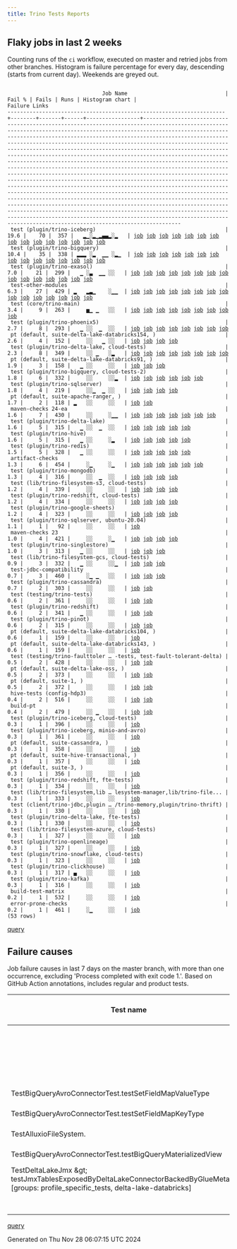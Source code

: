 ```yaml
---
title: Trino Tests Reports
---
```


## Flaky jobs in last 2 weeks

Counting runs of the `ci` workflow, executed on master and retried jobs from other branches.
Histogram is failure percentage for every day, descending (starts from current day).
Weekends are greyed out.
<pre><code>
                              Job Name                               | Fail % | Fails | Runs | Histogram chart |                                                                                                                                                                                                                                                                                                                                                                                                                                                                                                                                                                                                                  Failure Links                                                                                                                                                                                                                                                                                                                                                                                                                                                                                                                                                                                                                   
---------------------------------------------------------------------+--------+-------+------+-----------------+--------------------------------------------------------------------------------------------------------------------------------------------------------------------------------------------------------------------------------------------------------------------------------------------------------------------------------------------------------------------------------------------------------------------------------------------------------------------------------------------------------------------------------------------------------------------------------------------------------------------------------------------------------------------------------------------------------------------------------------------------------------------------------------------------------------------------------------------------------------------------------------------------------------------------------------------------------------------------------------------------------------------------------------------------------------------------------------------------------------------------------------------------------------------------------------------------------------------------------------------------
 test (plugin/trino-iceberg)                                         |   19.6 |    70 |  357 |   ▂▁░▂▁▂▄▄▂░▂   | <a href="https://github.com/trinodb/trino/actions/runs/12043599290/job/33579276298">job</a> <a href="https://github.com/trinodb/trino/actions/runs/12023318758/job/33517054692">job</a> <a href="https://github.com/trinodb/trino/actions/runs/12027548611/job/33528955333">job</a> <a href="https://github.com/trinodb/trino/actions/runs/12027548611/job/33531834924">job</a> <a href="https://github.com/trinodb/trino/actions/runs/12027548611/job/33533425669">job</a> <a href="https://github.com/trinodb/trino/actions/runs/12028587227/job/33532128651">job</a> <a href="https://github.com/trinodb/trino/actions/runs/12009084182/job/33473124757">job</a> <a href="https://github.com/trinodb/trino/actions/runs/12019225291/job/33505628024">job</a> <a href="https://github.com/trinodb/trino/actions/runs/12019225291/job/33505628024">job</a> <a href="https://github.com/trinodb/trino/actions/runs/11984635016/job/33415642201">job</a> <a href="https://github.com/trinodb/trino/actions/runs/11991311329/job/33429764678">job</a> <a href="https://github.com/trinodb/trino/actions/runs/11978382352/job/33398366801">job</a> <a href="https://github.com/trinodb/trino/actions/runs/11981832834/job/33408931080">job</a> <a href="https://github.com/trinodb/trino/actions/runs/11981832834/job/33408931080">job</a> <a href="https://github.com/trinodb/trino/actions/runs/11928581320/job/33299089809">job</a>  
 test (plugin/trino-bigquery)                                        |   10.4 |    35 |  338 | ▂▂▂ ░▂  ▁▁ ░▂▁  | <a href="https://github.com/trinodb/trino/actions/runs/12060069850/job/33629859936">job</a> <a href="https://github.com/trinodb/trino/actions/runs/12044940491/job/33582785972">job</a> <a href="https://github.com/trinodb/trino/actions/runs/12047554019/job/33590374625">job</a> <a href="https://github.com/trinodb/trino/actions/runs/12048519460/job/33593383890">job</a> <a href="https://github.com/trinodb/trino/actions/runs/12049152382/job/33595392705">job</a> <a href="https://github.com/trinodb/trino/actions/runs/12049433994/job/33596232874">job</a> <a href="https://github.com/trinodb/trino/actions/runs/12027279659/job/33528048290">job</a> <a href="https://github.com/trinodb/trino/actions/runs/12027548611/job/33528944099">job</a> <a href="https://github.com/trinodb/trino/actions/runs/12027548611/job/33531821932">job</a> <a href="https://github.com/trinodb/trino/actions/runs/12027548611/job/33533413200">job</a> <a href="https://github.com/trinodb/trino/actions/runs/12031081898/job/33540033651">job</a> <a href="https://github.com/trinodb/trino/actions/runs/11984744426/job/33415909409">job</a> <a href="https://github.com/trinodb/trino/actions/runs/11984744426/job/33415909409">job</a> <a href="https://github.com/trinodb/trino/actions/runs/11975829704/job/33390154673">job</a> <a href="https://github.com/trinodb/trino/actions/runs/11932065606/job/33256329759">job</a>  
 test (plugin/trino-exasol)                                          |    7.0 |    21 |  299 |   ▁ ░▃  ▁▁ ░░   | <a href="https://github.com/trinodb/trino/actions/runs/12044940491/job/33582789367">job</a> <a href="https://github.com/trinodb/trino/actions/runs/12056751255/job/33619984327">job</a> <a href="https://github.com/trinodb/trino/actions/runs/12024451776/job/33520011024">job</a> <a href="https://github.com/trinodb/trino/actions/runs/12024451776/job/33520011024">job</a> <a href="https://github.com/trinodb/trino/actions/runs/12029743933/job/33535761738">job</a> <a href="https://github.com/trinodb/trino/actions/runs/12033079551/job/33546473043">job</a> <a href="https://github.com/trinodb/trino/actions/runs/12033079551/job/33546473043">job</a> <a href="https://github.com/trinodb/trino/actions/runs/12014599238/job/33490878364">job</a> <a href="https://github.com/trinodb/trino/actions/runs/11982209841/job/33409887646">job</a> <a href="https://github.com/trinodb/trino/actions/runs/11984744426/job/33415910983">job</a> <a href="https://github.com/trinodb/trino/actions/runs/11984744426/job/33415910983">job</a> <a href="https://github.com/trinodb/trino/actions/runs/11967640778/job/33365218139">job</a> <a href="https://github.com/trinodb/trino/actions/runs/11925986890/job/33239072897">job</a> <a href="https://github.com/trinodb/trino/actions/runs/11925986890/job/33239072897">job</a> <a href="https://github.com/trinodb/trino/actions/runs/11936547343/job/33270544613">job</a>  
 test-other-modules                                                  |    6.3 |    27 |  429 | ▂   ▂▃▁    ░▁▁  | <a href="https://github.com/trinodb/trino/actions/runs/12060069850/job/33629825950">job</a> <a href="https://github.com/trinodb/trino/actions/runs/12047554019/job/33590315654">job</a> <a href="https://github.com/trinodb/trino/actions/runs/12049239030/job/33595574032">job</a> <a href="https://github.com/trinodb/trino/actions/runs/12051140374/job/33601522108">job</a> <a href="https://github.com/trinodb/trino/actions/runs/11991914007/job/33431115659">job</a> <a href="https://github.com/trinodb/trino/actions/runs/11999167824/job/33446778823">job</a> <a href="https://github.com/trinodb/trino/actions/runs/11999167824/job/33446778823">job</a> <a href="https://github.com/trinodb/trino/actions/runs/11984744426/job/33415864507">job</a> <a href="https://github.com/trinodb/trino/actions/runs/11984744426/job/33415864507">job</a> <a href="https://github.com/trinodb/trino/actions/runs/11986842907/job/33420323159">job</a> <a href="https://github.com/trinodb/trino/actions/runs/11986842907/job/33420323159">job</a> <a href="https://github.com/trinodb/trino/actions/runs/11966660474/job/33362642983">job</a> <a href="https://github.com/trinodb/trino/actions/runs/11966660474/job/33362642983">job</a> <a href="https://github.com/trinodb/trino/actions/runs/11966660474/job/33363830417">job</a> <a href="https://github.com/trinodb/trino/actions/runs/11966660474/job/33363830417">job</a>  
 test (core/trino-main)                                              |    3.4 |     9 |  263 |     ▅▁ ▁   ░░   | <a href="https://github.com/trinodb/trino/actions/runs/12054182621/job/33611677859">job</a> <a href="https://github.com/trinodb/trino/actions/runs/12029743933/job/33535753988">job</a> <a href="https://github.com/trinodb/trino/actions/runs/12011573113/job/33480937634">job</a> <a href="https://github.com/trinodb/trino/actions/runs/11999167824/job/33446804795">job</a> <a href="https://github.com/trinodb/trino/actions/runs/11999167824/job/33446804795">job</a> <a href="https://github.com/trinodb/trino/actions/runs/11982209841/job/33409883166">job</a> <a href="https://github.com/trinodb/trino/actions/runs/11958299999/job/33337588782">job</a> <a href="https://github.com/trinodb/trino/actions/runs/11958299999/job/33337588782">job</a> <a href="https://github.com/trinodb/trino/actions/runs/11900186467/job/33160585513">job</a>                                                                                                                                                                                                                                                                                                                                                                                                                                                                                                  
 test (plugin/trino-phoenix5)                                        |    2.7 |     8 |  293 |   ▁ ░░  ▁  ░░   | <a href="https://github.com/trinodb/trino/actions/runs/12023991388/job/33518807410">job</a> <a href="https://github.com/trinodb/trino/actions/runs/12031081898/job/33540050516">job</a> <a href="https://github.com/trinodb/trino/actions/runs/12031081898/job/33540050516">job</a> <a href="https://github.com/trinodb/trino/actions/runs/11940222193/job/33282487258">job</a> <a href="https://github.com/trinodb/trino/actions/runs/11940222193/job/33282487258">job</a> <a href="https://github.com/trinodb/trino/actions/runs/11940945488/job/33284808023">job</a> <a href="https://github.com/trinodb/trino/actions/runs/11923270255/job/33231334815">job</a> <a href="https://github.com/trinodb/trino/actions/runs/11900186467/job/33160606306">job</a>                                                                                                                                                                                                                                                                                                                                                                                                                                                                                                                                                                                  
 pt (default, suite-delta-lake-databricks154, )                      |    2.6 |     4 |  152 |     ░░   ▁ ░░   | <a href="https://github.com/trinodb/trino/actions/runs/12043599290/job/33579465679">job</a> <a href="https://github.com/trinodb/trino/actions/runs/11925737475/job/33238573564">job</a> <a href="https://github.com/trinodb/trino/actions/runs/11910093868/job/33189301734">job</a> <a href="https://github.com/trinodb/trino/actions/runs/11912695459/job/33197437464">job</a>                                                                                                                                                                                                                                                                                                                                                                                                                                                                                                                                                                                                                                                                                                                                                                                                                                                                                                                  
 test (plugin/trino-delta-lake, cloud-tests)                         |    2.3 |     8 |  349 |     ░░ ▁   ░▂   | <a href="https://github.com/trinodb/trino/actions/runs/11979799717/job/33402968504">job</a> <a href="https://github.com/trinodb/trino/actions/runs/11952364943/job/33317990953">job</a> <a href="https://github.com/trinodb/trino/actions/runs/11952735997/job/33319181705">job</a> <a href="https://github.com/trinodb/trino/actions/runs/11952735997/job/33319181705">job</a> <a href="https://github.com/trinodb/trino/actions/runs/11910093868/job/33188874018">job</a> <a href="https://github.com/trinodb/trino/actions/runs/11923535924/job/33232158066">job</a> <a href="https://github.com/trinodb/trino/actions/runs/11871408037/job/33083892605">job</a> <a href="https://github.com/trinodb/trino/actions/runs/11858384301/job/33048958933">job</a>                                                                                                                                                                                                                                                                                                                                                                                                                                                                                                                                                                                  
 pt (default, suite-delta-lake-databricks91, )                       |    1.9 |     3 |  158 |   ▁ ░░     ░░   | <a href="https://github.com/trinodb/trino/actions/runs/12043599290/job/33579463729">job</a> <a href="https://github.com/trinodb/trino/actions/runs/12028587227/job/33532587998">job</a> <a href="https://github.com/trinodb/trino/actions/runs/12028587227/job/33532587998">job</a>                                                                                                                                                                                                                                                                                                                                                                                                                                                                                                                                                                                                                                                                                                                                                                                                                                                                                                                                                                                                  
 test (plugin/trino-bigquery, cloud-tests-2)                         |    1.8 |     6 |  332 |     ░░     ░░▂  | <a href="https://github.com/trinodb/trino/actions/runs/11973910005/job/33383899273">job</a> <a href="https://github.com/trinodb/trino/actions/runs/11943245784/job/33291970759">job</a> <a href="https://github.com/trinodb/trino/actions/runs/11895302522/job/33144644456">job</a> <a href="https://github.com/trinodb/trino/actions/runs/11860207137/job/33054999225">job</a> <a href="https://github.com/trinodb/trino/actions/runs/11860207137/job/33054999225">job</a> <a href="https://github.com/trinodb/trino/actions/runs/11863559561/job/33065298948">job</a>                                                                                                                                                                                                                                                                                                                                                                                                                                                                                                                                                                                                                                                                                                                                                  
 test (plugin/trino-sqlserver)                                       |    1.8 |     4 |  219 |     ░░▁  ▁ ░░   | <a href="https://github.com/trinodb/trino/actions/runs/11966660474/job/33362685540">job</a> <a href="https://github.com/trinodb/trino/actions/runs/11966660474/job/33362685540">job</a> <a href="https://github.com/trinodb/trino/actions/runs/11974717154/job/33386508117">job</a> <a href="https://github.com/trinodb/trino/actions/runs/11923535924/job/33232167535">job</a>                                                                                                                                                                                                                                                                                                                                                                                                                                                                                                                                                                                                                                                                                                                                                                                                                                                                                                                  
 pt (default, suite-apache-ranger, )                                 |    1.7 |     2 |  118 | ▂   ░░     ░░   | <a href="https://github.com/trinodb/trino/actions/runs/12060467495/job/33631179325">job</a> <a href="https://github.com/trinodb/trino/actions/runs/12026031079/job/33524555645">job</a>                                                                                                                                                                                                                                                                                                                                                                                                                                                                                                                                                                                                                                                                                                                                                                                                                                                                                                                                                                                                                                                                                  
 maven-checks 24-ea                                                  |    1.6 |     7 |  430 |     ░░     ░▁▁  | <a href="https://github.com/trinodb/trino/actions/runs/12046886591/job/33588293264">job</a> <a href="https://github.com/trinodb/trino/actions/runs/11952153052/job/33317286145">job</a> <a href="https://github.com/trinodb/trino/actions/runs/11932065606/job/33256255448">job</a> <a href="https://github.com/trinodb/trino/actions/runs/11865278589/job/33070183214">job</a> <a href="https://github.com/trinodb/trino/actions/runs/11851794466/job/33028866437">job</a> <a href="https://github.com/trinodb/trino/actions/runs/11851794466/job/33028866437">job</a> <a href="https://github.com/trinodb/trino/actions/runs/11837569436/job/32984818871">job</a>                                                                                                                                                                                                                                                                                                                                                                                                                                                                                                                                                                                                                                                                  
 test (plugin/trino-delta-lake)                                      |    1.6 |     5 |  315 |   ▁ ░░  ▁  ░░   | <a href="https://github.com/trinodb/trino/actions/runs/12028587227/job/33532123617">job</a> <a href="https://github.com/trinodb/trino/actions/runs/12028587227/job/33532123617">job</a> <a href="https://github.com/trinodb/trino/actions/runs/12040740167/job/33571264807">job</a> <a href="https://github.com/trinodb/trino/actions/runs/11936547343/job/33270541400">job</a> <a href="https://github.com/trinodb/trino/actions/runs/11936547343/job/33270541400">job</a>                                                                                                                                                                                                                                                                                                                                                                                                                                                                                                                                                                                                                                                                                                                                                                                                                                  
 test (plugin/trino-hive)                                            |    1.6 |     5 |  315 |   ▁ ░░     ░▂   | <a href="https://github.com/trinodb/trino/actions/runs/12053137717/job/33608188639">job</a> <a href="https://github.com/trinodb/trino/actions/runs/12024451776/job/33520011410">job</a> <a href="https://github.com/trinodb/trino/actions/runs/12024451776/job/33520011410">job</a> <a href="https://github.com/trinodb/trino/actions/runs/11923270255/job/33231330972">job</a> <a href="https://github.com/trinodb/trino/actions/runs/11865278589/job/33070219456">job</a>                                                                                                                                                                                                                                                                                                                                                                                                                                                                                                                                                                                                                                                                                                                                                                                                                                  
 test (plugin/trino-redis)                                           |    1.5 |     5 |  328 |   ▁ ░░     ░░   | <a href="https://github.com/trinodb/trino/actions/runs/12033079551/job/33546486447">job</a> <a href="https://github.com/trinodb/trino/actions/runs/12033079551/job/33546486447">job</a> <a href="https://github.com/trinodb/trino/actions/runs/12016669633/job/33497449277">job</a> <a href="https://github.com/trinodb/trino/actions/runs/11966660474/job/33362684007">job</a> <a href="https://github.com/trinodb/trino/actions/runs/11966660474/job/33362684007">job</a>                                                                                                                                                                                                                                                                                                                                                                                                                                                                                                                                                                                                                                                                                                                                                                                                                                  
 artifact-checks                                                     |    1.3 |     6 |  454 |     ░▁     ░▁   | <a href="https://github.com/trinodb/trino/actions/runs/11982024655/job/33409326070">job</a> <a href="https://github.com/trinodb/trino/actions/runs/11981986824/job/33409214215">job</a> <a href="https://github.com/trinodb/trino/actions/runs/11981986824/job/33409214215">job</a> <a href="https://github.com/trinodb/trino/actions/runs/11953550390/job/33321657018">job</a> <a href="https://github.com/trinodb/trino/actions/runs/11912695459/job/33196844287">job</a> <a href="https://github.com/trinodb/trino/actions/runs/11865278589/job/33070181221">job</a>                                                                                                                                                                                                                                                                                                                                                                                                                                                                                                                                                                                                                                                                                                                                                  
 test (plugin/trino-mongodb)                                         |    1.3 |     4 |  316 |     ░░  ▁  ░░   | <a href="https://github.com/trinodb/trino/actions/runs/12056121466/job/33618049269">job</a> <a href="https://github.com/trinodb/trino/actions/runs/11940222193/job/33282485811">job</a> <a href="https://github.com/trinodb/trino/actions/runs/11940222193/job/33282485811">job</a> <a href="https://github.com/trinodb/trino/actions/runs/11941730098/job/33287318975">job</a>                                                                                                                                                                                                                                                                                                                                                                                                                                                                                                                                                                                                                                                                                                                                                                                                                                                                                                                  
 test (lib/trino-filesystem-s3, cloud-tests)                         |    1.2 |     4 |  339 |     ░░     ░░   | <a href="https://github.com/trinodb/trino/actions/runs/12043599290/job/33579271644">job</a> <a href="https://github.com/trinodb/trino/actions/runs/11932065606/job/33256325639">job</a> <a href="https://github.com/trinodb/trino/actions/runs/11941508549/job/33286561341">job</a> <a href="https://github.com/trinodb/trino/actions/runs/11911523839/job/33193410879">job</a>                                                                                                                                                                                                                                                                                                                                                                                                                                                                                                                                                                                                                                                                                                                                                                                                                                                                                                                  
 test (plugin/trino-redshift, cloud-tests)                           |    1.2 |     4 |  334 |     ░░     ░░   | <a href="https://github.com/trinodb/trino/actions/runs/12043599290/job/33579279138">job</a> <a href="https://github.com/trinodb/trino/actions/runs/12029743933/job/33535770810">job</a> <a href="https://github.com/trinodb/trino/actions/runs/11906079377/job/33177616208">job</a> <a href="https://github.com/trinodb/trino/actions/runs/11922110164/job/33227753666">job</a>                                                                                                                                                                                                                                                                                                                                                                                                                                                                                                                                                                                                                                                                                                                                                                                                                                                                                                                  
 test (plugin/trino-google-sheets)                                   |    1.2 |     4 |  323 |     ░░     ░░   | <a href="https://github.com/trinodb/trino/actions/runs/11978022177/job/33397231050">job</a> <a href="https://github.com/trinodb/trino/actions/runs/11952153052/job/33317372915">job</a> <a href="https://github.com/trinodb/trino/actions/runs/11922110164/job/33227744143">job</a> <a href="https://github.com/trinodb/trino/actions/runs/11923270255/job/33231330761">job</a>                                                                                                                                                                                                                                                                                                                                                                                                                                                                                                                                                                                                                                                                                                                                                                                                                                                                                                                  
 test (plugin/trino-sqlserver, ubuntu-20.04)                         |    1.1 |     1 |   92 |     ░░     ░░   | <a href="https://github.com/trinodb/trino/actions/runs/11910093868/job/33188889254">job</a>                                                                                                                                                                                                                                                                                                                                                                                                                                                                                                                                                                                                                                                                                                                                                                                                                                                                                                                                                                                                                                                                                                                                                                  
 maven-checks 23                                                     |    1.0 |     4 |  421 |     ░░     ░▁   | <a href="https://github.com/trinodb/trino/actions/runs/11981986824/job/33409213723">job</a> <a href="https://github.com/trinodb/trino/actions/runs/11981986824/job/33409213723">job</a> <a href="https://github.com/trinodb/trino/actions/runs/11869166020/job/33079184892">job</a> <a href="https://github.com/trinodb/trino/actions/runs/11869166020/job/33079184892">job</a>                                                                                                                                                                                                                                                                                                                                                                                                                                                                                                                                                                                                                                                                                                                                                                                                                                                                                                                  
 test (plugin/trino-singlestore)                                     |    1.0 |     3 |  313 |   ▁ ░░     ░░   | <a href="https://github.com/trinodb/trino/actions/runs/12031081898/job/33540053933">job</a> <a href="https://github.com/trinodb/trino/actions/runs/12031081898/job/33540053933">job</a> <a href="https://github.com/trinodb/trino/actions/runs/11883290632/job/33109851649">job</a>                                                                                                                                                                                                                                                                                                                                                                                                                                                                                                                                                                                                                                                                                                                                                                                                                                                                                                                                                                                                  
 test (lib/trino-filesystem-gcs, cloud-tests)                        |    0.9 |     3 |  332 |   ▁ ░░     ░░▁  | <a href="https://github.com/trinodb/trino/actions/runs/12024451776/job/33520007347">job</a> <a href="https://github.com/trinodb/trino/actions/runs/12024451776/job/33520007347">job</a> <a href="https://github.com/trinodb/trino/actions/runs/11858384301/job/33048953555">job</a>                                                                                                                                                                                                                                                                                                                                                                                                                                                                                                                                                                                                                                                                                                                                                                                                                                                                                                                                                                                                  
 test-jdbc-compatibility                                             |    0.7 |     3 |  460 |     ░▁ ▁   ░░   | <a href="https://github.com/trinodb/trino/actions/runs/11982024655/job/33409327509">job</a> <a href="https://github.com/trinodb/trino/actions/runs/11944670464/job/33296014995">job</a> <a href="https://github.com/trinodb/trino/actions/runs/11950257380/job/33311370860">job</a>                                                                                                                                                                                                                                                                                                                                                                                                                                                                                                                                                                                                                                                                                                                                                                                                                                                                                                                                                                                                  
 test (plugin/trino-cassandra)                                       |    0.7 |     2 |  303 |     ░░     ░░   | <a href="https://github.com/trinodb/trino/actions/runs/12040740167/job/33571263022">job</a> <a href="https://github.com/trinodb/trino/actions/runs/11913519939/job/33199474278">job</a>                                                                                                                                                                                                                                                                                                                                                                                                                                                                                                                                                                                                                                                                                                                                                                                                                                                                                                                                                                                                                                                                                  
 test (testing/trino-tests)                                          |    0.6 |     2 |  361 |     ░░     ░░   | <a href="https://github.com/trinodb/trino/actions/runs/11941508549/job/33286578322">job</a> <a href="https://github.com/trinodb/trino/actions/runs/11900186467/job/33160612166">job</a>                                                                                                                                                                                                                                                                                                                                                                                                                                                                                                                                                                                                                                                                                                                                                                                                                                                                                                                                                                                                                                                                                  
 test (plugin/trino-redshift)                                        |    0.6 |     2 |  341 |   ▁ ░░     ░░   | <a href="https://github.com/trinodb/trino/actions/runs/12024451776/job/33520015784">job</a> <a href="https://github.com/trinodb/trino/actions/runs/12024451776/job/33520015784">job</a>                                                                                                                                                                                                                                                                                                                                                                                                                                                                                                                                                                                                                                                                                                                                                                                                                                                                                                                                                                                                                                                                                  
 test (plugin/trino-pinot)                                           |    0.6 |     2 |  315 |     ░░     ░░   | <a href="https://github.com/trinodb/trino/actions/runs/12021950981/job/33513372217">job</a> <a href="https://github.com/trinodb/trino/actions/runs/12016669633/job/33497448578">job</a>                                                                                                                                                                                                                                                                                                                                                                                                                                                                                                                                                                                                                                                                                                                                                                                                                                                                                                                                                                                                                                                                                  
 pt (default, suite-delta-lake-databricks104, )                      |    0.6 |     1 |  159 |     ░░     ░░   | <a href="https://github.com/trinodb/trino/actions/runs/11922975387/job/33230741472">job</a>                                                                                                                                                                                                                                                                                                                                                                                                                                                                                                                                                                                                                                                                                                                                                                                                                                                                                                                                                                                                                                                                                                                                                                  
 pt (default, suite-delta-lake-databricks143, )                      |    0.6 |     1 |  159 |     ░░     ░░   | <a href="https://github.com/trinodb/trino/actions/runs/11922110164/job/33228115181">job</a>                                                                                                                                                                                                                                                                                                                                                                                                                                                                                                                                                                                                                                                                                                                                                                                                                                                                                                                                                                                                                                                                                                                                                                  
 test (testing/trino-faulttoler … -tests, test-fault-tolerant-delta) |    0.5 |     2 |  428 |     ░░     ░░   | <a href="https://github.com/trinodb/trino/actions/runs/11981832834/job/33408934627">job</a> <a href="https://github.com/trinodb/trino/actions/runs/11981832834/job/33408934627">job</a>                                                                                                                                                                                                                                                                                                                                                                                                                                                                                                                                                                                                                                                                                                                                                                                                                                                                                                                                                                                                                                                                                  
 pt (default, suite-delta-lake-oss, )                                |    0.5 |     2 |  373 |     ░░     ░░   | <a href="https://github.com/trinodb/trino/actions/runs/12043599290/job/33579468089">job</a> <a href="https://github.com/trinodb/trino/actions/runs/12014599238/job/33491333097">job</a>                                                                                                                                                                                                                                                                                                                                                                                                                                                                                                                                                                                                                                                                                                                                                                                                                                                                                                                                                                                                                                                                                  
 pt (default, suite-1, )                                             |    0.5 |     2 |  372 |     ░░     ░░   | <a href="https://github.com/trinodb/trino/actions/runs/11915367059/job/33206071357">job</a> <a href="https://github.com/trinodb/trino/actions/runs/11837569436/job/32985365277">job</a>                                                                                                                                                                                                                                                                                                                                                                                                                                                                                                                                                                                                                                                                                                                                                                                                                                                                                                                                                                                                                                                                                  
 hive-tests (config-hdp3)                                            |    0.4 |     2 |  516 |     ░░     ░░   | <a href="https://github.com/trinodb/trino/actions/runs/12010110864/job/33476266174">job</a> <a href="https://github.com/trinodb/trino/actions/runs/12010110864/job/33476266174">job</a>                                                                                                                                                                                                                                                                                                                                                                                                                                                                                                                                                                                                                                                                                                                                                                                                                                                                                                                                                                                                                                                                                  
 build-pt                                                            |    0.4 |     2 |  479 |     ░░ ▁   ░░   | <a href="https://github.com/trinodb/trino/actions/runs/11952735997/job/33319113202">job</a> <a href="https://github.com/trinodb/trino/actions/runs/11952735997/job/33319113202">job</a>                                                                                                                                                                                                                                                                                                                                                                                                                                                                                                                                                                                                                                                                                                                                                                                                                                                                                                                                                                                                                                                                                  
 test (plugin/trino-iceberg, cloud-tests)                            |    0.3 |     1 |  396 |     ░░     ░░   | <a href="https://github.com/trinodb/trino/actions/runs/11964569157/job/33357155305">job</a>                                                                                                                                                                                                                                                                                                                                                                                                                                                                                                                                                                                                                                                                                                                                                                                                                                                                                                                                                                                                                                                                                                                                                                  
 test (plugin/trino-iceberg, minio-and-avro)                         |    0.3 |     1 |  361 |     ░░     ░░   | <a href="https://github.com/trinodb/trino/actions/runs/11922975387/job/33230412884">job</a>                                                                                                                                                                                                                                                                                                                                                                                                                                                                                                                                                                                                                                                                                                                                                                                                                                                                                                                                                                                                                                                                                                                                                                  
 pt (default, suite-cassandra, )                                     |    0.3 |     1 |  358 |     ░░     ░░   | <a href="https://github.com/trinodb/trino/actions/runs/11944670464/job/33296387041">job</a>                                                                                                                                                                                                                                                                                                                                                                                                                                                                                                                                                                                                                                                                                                                                                                                                                                                                                                                                                                                                                                                                                                                                                                  
 pt (default, suite-hive-transactional, )                            |    0.3 |     1 |  357 |     ░░     ░░   | <a href="https://github.com/trinodb/trino/actions/runs/12015829676/job/33495178856">job</a>                                                                                                                                                                                                                                                                                                                                                                                                                                                                                                                                                                                                                                                                                                                                                                                                                                                                                                                                                                                                                                                                                                                                                                  
 pt (default, suite-3, )                                             |    0.3 |     1 |  356 |     ░░     ░░   | <a href="https://github.com/trinodb/trino/actions/runs/12047554019/job/33590796988">job</a>                                                                                                                                                                                                                                                                                                                                                                                                                                                                                                                                                                                                                                                                                                                                                                                                                                                                                                                                                                                                                                                                                                                                                                  
 test (plugin/trino-redshift, fte-tests)                             |    0.3 |     1 |  334 |     ░░     ░░   | <a href="https://github.com/trinodb/trino/actions/runs/12043599290/job/33579279303">job</a>                                                                                                                                                                                                                                                                                                                                                                                                                                                                                                                                                                                                                                                                                                                                                                                                                                                                                                                                                                                                                                                                                                                                                                  
 test (lib/trino-filesystem,lib … lesystem-manager,lib/trino-file... |    0.3 |     1 |  333 |     ░░     ░░   | <a href="https://github.com/trinodb/trino/actions/runs/11888058224/job/33121907096">job</a>                                                                                                                                                                                                                                                                                                                                                                                                                                                                                                                                                                                                                                                                                                                                                                                                                                                                                                                                                                                                                                                                                                                                                                  
 test (client/trino-jdbc,plugin … /trino-memory,plugin/trino-thrift) |    0.3 |     1 |  330 |     ░░     ░░   | <a href="https://github.com/trinodb/trino/actions/runs/11863559561/job/33065295149">job</a>                                                                                                                                                                                                                                                                                                                                                                                                                                                                                                                                                                                                                                                                                                                                                                                                                                                                                                                                                                                                                                                                                                                                                                  
 test (plugin/trino-delta-lake, fte-tests)                           |    0.3 |     1 |  330 |     ░░     ░░   | <a href="https://github.com/trinodb/trino/actions/runs/12027548611/job/33528950730">job</a>                                                                                                                                                                                                                                                                                                                                                                                                                                                                                                                                                                                                                                                                                                                                                                                                                                                                                                                                                                                                                                                                                                                                                                  
 test (lib/trino-filesystem-azure, cloud-tests)                      |    0.3 |     1 |  327 |     ░░     ░░   | <a href="https://github.com/trinodb/trino/actions/runs/12027548611/job/33528942045">job</a>                                                                                                                                                                                                                                                                                                                                                                                                                                                                                                                                                                                                                                                                                                                                                                                                                                                                                                                                                                                                                                                                                                                                                                  
 test (plugin/trino-openlineage)                                     |    0.3 |     1 |  327 |     ░░     ░░   | <a href="https://github.com/trinodb/trino/actions/runs/12016669633/job/33497447306">job</a>                                                                                                                                                                                                                                                                                                                                                                                                                                                                                                                                                                                                                                                                                                                                                                                                                                                                                                                                                                                                                                                                                                                                                                  
 test (plugin/trino-snowflake, cloud-tests)                          |    0.3 |     1 |  323 |     ░░     ░░   | <a href="https://github.com/trinodb/trino/actions/runs/11964569157/job/33357159406">job</a>                                                                                                                                                                                                                                                                                                                                                                                                                                                                                                                                                                                                                                                                                                                                                                                                                                                                                                                                                                                                                                                                                                                                                                  
 test (plugin/trino-clickhouse)                                      |    0.3 |     1 |  317 | ▄   ░░     ░░   | <a href="https://github.com/trinodb/trino/actions/runs/12060069850/job/33629860600">job</a>                                                                                                                                                                                                                                                                                                                                                                                                                                                                                                                                                                                                                                                                                                                                                                                                                                                                                                                                                                                                                                                                                                                                                                  
 test (plugin/trino-kafka)                                           |    0.3 |     1 |  316 |     ░░     ░░   | <a href="https://github.com/trinodb/trino/actions/runs/11928441102/job/33245477917">job</a>                                                                                                                                                                                                                                                                                                                                                                                                                                                                                                                                                                                                                                                                                                                                                                                                                                                                                                                                                                                                                                                                                                                                                                  
 build-test-matrix                                                   |    0.2 |     1 |  532 |     ░░     ░░   | <a href="https://github.com/trinodb/trino/actions/runs/11917637304/job/33213187967">job</a>                                                                                                                                                                                                                                                                                                                                                                                                                                                                                                                                                                                                                                                                                                                                                                                                                                                                                                                                                                                                                                                                                                                                                                  
 error-prone-checks                                                  |    0.2 |     1 |  461 |     ░▁     ░░   | <a href="https://github.com/trinodb/trino/actions/runs/11982024655/job/33409326567">job</a>                                                                                                                                                                                                                                                                                                                                                                                                                                                                                                                                                                                                                                                                                                                                                                                                                                                                                                                                                                                                                                                                                                                                                                  
(53 rows)
</code></pre>
[query](https://github.com/trinodb/reports/blob/d1346aca1e18d68421ed828e1fba601719f7bb2a/sql/tests/jobs.sql)

## Failure causes

Job failure causes in last 7 days on the master branch, with more than one occurrence,
excluding 'Process completed with exit code 1.'.
Based on GitHub Action annotations, includes regular and product tests.

| Test name                                                                                                                                     | Message                                                                                                          | Test failures | Run failures | % of runs | First seen at           | Last seen at            | Failure Links                                                                                                                                                                                                                                                                                                                                                                                                    |
| --------------------------------------------------------------------------------------------------------------------------------------------- | ---------------------------------------------------------------------------------------------------------------- | -------------:| ------------:| ---------:| ----------------------- | ----------------------- | ---------------------------------------------------------------------------------------------------------------------------------------------------------------------------------------------------------------------------------------------------------------------------------------------------------------------------------------------------------------------------------------------------------------- |
|                                                                                                                                               | Canceling since a higher priority waiting request for 'workflow=ci,\&lt;br/\&gt;                                       |            10 |            1 |       0.1 | 2024-11-22 17:47:52.000 | 2024-11-22 17:47:55.000 | <a href="https://github.com/trinodb/trino/actions/runs/11977536215/job/33395631409">job</a> <a href="https://github.com/trinodb/trino/actions/runs/11977536215/job/33395631757">job</a> <a href="https://github.com/trinodb/trino/actions/runs/11977536215/job/33395632048">job</a> <a href="https://github.com/trinodb/trino/actions/runs/11977536215/job/33395632724">job</a> <a href="https://github.com/trinodb/trino/actions/runs/11977536215/job/33395633062">job</a>  |
|                                                                                                                                               | The operation was canceled.                                                                                      |             6 |            6 |       0.8 | 2024-11-22 07:29:38.000 | 2024-11-27 20:07:16.000 | <a href="https://github.com/trinodb/trino/actions/runs/11967640778/job/33365218139">job</a> <a href="https://github.com/trinodb/trino/actions/runs/12014599238/job/33490878364">job</a> <a href="https://github.com/trinodb/trino/actions/runs/12029743933/job/33535761738">job</a> <a href="https://github.com/trinodb/trino/actions/runs/12033079551/job/33546473043">job</a> <a href="https://github.com/trinodb/trino/actions/runs/12044940491/job/33582789367">job</a>  |
| TestBigQueryAvroConnectorTest.testSetFieldMapValueType                                                                                        | Unsupported column type: map\(integer, row\(field integer\)\)                                                    |             4 |            4 |       0.6 | 2024-11-27 06:47:05.000 | 2024-11-27 11:36:42.000 | <a href="https://github.com/trinodb/trino/actions/runs/12044940491/job/33582785972">job</a> <a href="https://github.com/trinodb/trino/actions/runs/12047554019/job/33590374625">job</a> <a href="https://github.com/trinodb/trino/actions/runs/12048519460/job/33593383890">job</a> <a href="https://github.com/trinodb/trino/actions/runs/12049152382/job/33595392705">job</a>                                                                                  |
| TestBigQueryAvroConnectorTest.testSetFieldMapKeyType                                                                                          | Unsupported column type: map\(row\(field integer\), integer\)                                                    |             4 |            4 |       0.6 | 2024-11-27 06:47:05.000 | 2024-11-27 11:36:42.000 | <a href="https://github.com/trinodb/trino/actions/runs/12044940491/job/33582785972">job</a> <a href="https://github.com/trinodb/trino/actions/runs/12047554019/job/33590374625">job</a> <a href="https://github.com/trinodb/trino/actions/runs/12048519460/job/33593383890">job</a> <a href="https://github.com/trinodb/trino/actions/runs/12049152382/job/33595392705">job</a>                                                                                  |
| TestAlluxioFileSystem.                                                                                                                        | org.testcontainers.containers.ContainerLaunchException: Container startup failed for image alluxio/alluxio:2.9.5 |             3 |            3 |       0.4 | 2024-11-21 09:54:44.000 | 2024-11-28 00:36:49.000 | <a href="https://github.com/trinodb/trino/actions/runs/11950257380/job/33311372188">job</a> <a href="https://github.com/trinodb/trino/actions/runs/12047554019/job/33590315654">job</a> <a href="https://github.com/trinodb/trino/actions/runs/12060069850/job/33629825950">job</a>                                                                                                                                                                  |
| TestBigQueryAvroConnectorTest.testBigQueryMaterializedView                                                                                    | No valid spans, queries were executing concurrently                                                              |             3 |            3 |       0.4 | 2024-11-27 06:47:05.000 | 2024-11-28 00:27:01.000 | <a href="https://github.com/trinodb/trino/actions/runs/12044940491/job/33582785972">job</a> <a href="https://github.com/trinodb/trino/actions/runs/12054182621/job/33611680425">job</a> <a href="https://github.com/trinodb/trino/actions/runs/12060069850/job/33629859936">job</a>                                                                                                                                                                  |
| TestDeltaLakeJmx \&gt; testJmxTablesExposedByDeltaLakeConnectorBackedByGlueMetastore \[groups: profile\_specific\_tests, delta-lake-databricks\] | Could not find rows:\&lt;br/\&gt;                                                                                      |             2 |            1 |       0.1 | 2024-11-27 04:46:57.000 | 2024-11-27 05:02:54.000 | <a href="https://github.com/trinodb/trino/actions/runs/12043599290/job/33579463729">job</a> <a href="https://github.com/trinodb/trino/actions/runs/12043599290/job/33579465679">job</a>                                                                                                                                                                                                                                                  |
|                                                                                                                                               | The action has timed out.                                                                                        |             2 |            2 |       0.3 | 2024-11-21 12:59:08.000 | 2024-11-23 00:12:54.000 | <a href="https://github.com/trinodb/trino/actions/runs/11953550390/job/33321657018">job</a> <a href="https://github.com/trinodb/trino/actions/runs/11982024655/job/33409326070">job</a>                                                                                                                                                                                                                                                  |

[query](https://github.com/trinodb/reports/blob/d1346aca1e18d68421ed828e1fba601719f7bb2a/sql/tests/annotations.sql)

Generated on Thu Nov 28 06:07:15 UTC 2024
